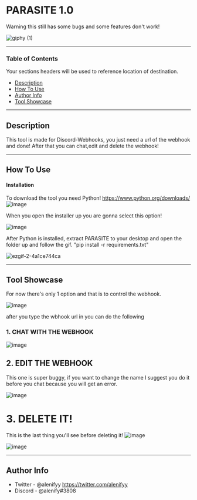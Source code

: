 # PARASITE 1.0
Warning this still has some bugs and some features don't work!

![giphy (1)](https://user-images.githubusercontent.com/101457345/159496095-ea10346b-be2a-4e6e-88a3-6f62215f0d3d.gif)

---

### Table of Contents
Your sections headers will be used to reference location of destination.

- [Description](#description)
- [How To Use](#how-to-use)
- [Author Info](#author-info)
- [Tool Showcase](#tool-showcase)


---

## Description

This tool is made for Discord-Webhooks, you just need a url of the webhook and done! After that you can chat,edit and delete the webhook!




---

## How To Use

#### Installation
To download the tool you need Python!
https://www.python.org/downloads/
![image](https://user-images.githubusercontent.com/101457345/159497276-325e8a14-3dca-42a9-a242-114743caad87.png) 

When you open the installer up you are gonna select this option!

![image](https://user-images.githubusercontent.com/101457345/159497829-43d0ee76-23a4-42da-af78-b9acf01ae19f.png)

After Python is installed, extract PARASITE to your desktop and open the folder up and follow the gif. "pip install -r requirements.txt"

![ezgif-2-4a1ce744ca](https://user-images.githubusercontent.com/101457345/159503295-96499354-8e46-4e83-9625-995e8ee572ad.gif)


---

## Tool Showcase
For now there's only 1 option and that is to control the webhook.

![image](https://user-images.githubusercontent.com/101457345/159508979-f6935e2d-bbc0-4ab1-85e0-8e130d8748e0.png)

after you type the wbhook url in you can do the following
### 1. CHAT WITH THE WEBHOOK

![image](https://user-images.githubusercontent.com/101457345/159509502-6becbe57-724f-4223-9c76-fa19057c2936.png)


## 2. EDIT THE WEBHOOK
This one is super buggy, if you want to change the name I suggest you do it before you chat because you will get an error.

![image](https://user-images.githubusercontent.com/101457345/159509859-5d687c44-2309-4b8b-b225-014a08ee50e7.png)




# 3. DELETE IT!
This is the last thing you'll see before deleting it!
![image](https://user-images.githubusercontent.com/101457345/159510589-e3e7a2d5-d30f-466a-97e3-a4d00e70f1cc.png)

![image](https://user-images.githubusercontent.com/101457345/159511434-7aa10636-5411-4f9b-9aa8-aa9ba702e211.png)

---


## Author Info

- Twitter - @alenifyy https://twitter.com/alenifyy
- Discord - @alenify#3808
